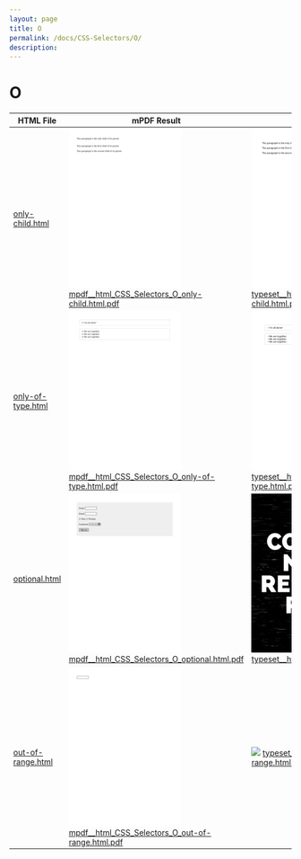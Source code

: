 ```yaml
---
layout: page
title: O
permalink: /docs/CSS-Selectors/O/
description: 
---
```


# O
HTML File | mPDF Result | typeset.sh Result | PDFreactor Result
------------- | ------------- | ------------- | -------------
[only-child.html](/html/CSS%20Selectors/O/only-child.html) | ![](mpdf__html_CSS_Selectors_O_only-child.html.png) [mpdf__html_CSS_Selectors_O_only-child.html.pdf](mpdf__html_CSS_Selectors_O_only-child.html.pdf) | ![](typeset__html_CSS_Selectors_O_only-child.html.png) [typeset__html_CSS_Selectors_O_only-child.html.pdf](typeset__html_CSS_Selectors_O_only-child.html.pdf) | ![](pdfreactor__html_CSS_Selectors_O_only-child.html.png) [pdfreactor__html_CSS_Selectors_O_only-child.html.pdf](pdfreactor__html_CSS_Selectors_O_only-child.html.pdf)
[only-of-type.html](/html/CSS%20Selectors/O/only-of-type.html) | ![](mpdf__html_CSS_Selectors_O_only-of-type.html.png) [mpdf__html_CSS_Selectors_O_only-of-type.html.pdf](mpdf__html_CSS_Selectors_O_only-of-type.html.pdf) | ![](typeset__html_CSS_Selectors_O_only-of-type.html.png) [typeset__html_CSS_Selectors_O_only-of-type.html.pdf](typeset__html_CSS_Selectors_O_only-of-type.html.pdf) | ![](pdfreactor__html_CSS_Selectors_O_only-of-type.html.png) [pdfreactor__html_CSS_Selectors_O_only-of-type.html.pdf](pdfreactor__html_CSS_Selectors_O_only-of-type.html.pdf)
[optional.html](/html/CSS%20Selectors/O/optional.html) | ![](mpdf__html_CSS_Selectors_O_optional.html.png) [mpdf__html_CSS_Selectors_O_optional.html.pdf](mpdf__html_CSS_Selectors_O_optional.html.pdf) | ![](typeset__html_CSS_Selectors_O_optional.html.png) [typeset__html_CSS_Selectors_O_optional.html.pdf](typeset__html_CSS_Selectors_O_optional.html.pdf) | ![](pdfreactor__html_CSS_Selectors_O_optional.html.png) [pdfreactor__html_CSS_Selectors_O_optional.html.pdf](pdfreactor__html_CSS_Selectors_O_optional.html.pdf)
[out-of-range.html](/html/CSS%20Selectors/O/out-of-range.html) | ![](mpdf__html_CSS_Selectors_O_out-of-range.html.png) [mpdf__html_CSS_Selectors_O_out-of-range.html.pdf](mpdf__html_CSS_Selectors_O_out-of-range.html.pdf) | ![](typeset__html_CSS_Selectors_O_out-of-range.html.png) [typeset__html_CSS_Selectors_O_out-of-range.html.pdf](typeset__html_CSS_Selectors_O_out-of-range.html.pdf) | ![](pdfreactor__html_CSS_Selectors_O_out-of-range.html.png) [pdfreactor__html_CSS_Selectors_O_out-of-range.html.pdf](pdfreactor__html_CSS_Selectors_O_out-of-range.html.pdf)
